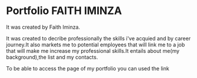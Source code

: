 # Portfolio FAITH IMINZA

It was created by Faith Iminza.

It was created to decribe professionally the skills i've acquied and by career journey.It also markets me to potential employees that will link me to a job that will make me increase my professional skills.It entails about me(my background),the list and my contacts.

To be able to access the page of my portfolio you can used the link 

